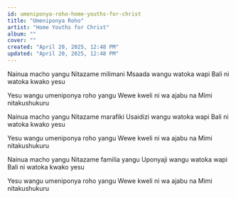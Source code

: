 ```yaml
---
id: umeniponya-roho-home-youths-for-christ
title: "Umeniponya Roho"
artist: "Home Youths for Christ"
album: ""
cover: ""
created: "April 20, 2025, 12:48 PM"
updated: "April 20, 2025, 12:48 PM"
---
```


Nainua macho yangu
Nitazame milimani
Msaada wangu watoka wapi
Bali ni watoka kwako yesu

Yesu wangu umeniponya roho yangu
Wewe kweli ni wa ajabu na Mimi nitakushukuru

Nainua macho yangu
Nitazame marafiki
Usaidizi wangu watoka wapi
Bali ni watoka kwako yesu

Yesu wangu umeniponya roho yangu
Wewe kweli ni wa ajabu na Mimi nitakushukuru

Nainua macho yangu
Nitazame familia yangu
Uponyaji wangu watoka wapi
Bali ni watoka kwako yesu

Yesu wangu umeniponya roho yangu
Wewe kweli ni wa ajabu na Mimi nitakushukuru

